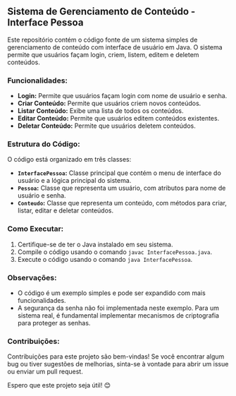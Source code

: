 ## Sistema de Gerenciamento de Conteúdo - Interface Pessoa

Este repositório contém o código fonte de um sistema simples de gerenciamento de conteúdo com interface de usuário em Java. O sistema permite que usuários façam login, criem, listem, editem e deletem conteúdos.

### **Funcionalidades:**

* **Login:** Permite que usuários façam login com nome de usuário e senha.
* **Criar Conteúdo:** Permite que usuários criem novos conteúdos.
* **Listar Conteúdo:** Exibe uma lista de todos os conteúdos.
* **Editar Conteúdo:** Permite que usuários editem conteúdos existentes.
* **Deletar Conteúdo:** Permite que usuários deletem conteúdos.

### **Estrutura do Código:**

O código está organizado em três classes:

* **`InterfacePessoa`:** Classe principal que contém o menu de interface do usuário e a lógica principal do sistema.
* **`Pessoa`:** Classe que representa um usuário, com atributos para nome de usuário e senha.
* **`Conteudo`:** Classe que representa um conteúdo, com métodos para criar, listar, editar e deletar conteúdos.

### **Como Executar:**

1. Certifique-se de ter o Java instalado em seu sistema.
2. Compile o código usando o comando `javac InterfacePessoa.java`.
3. Execute o código usando o comando `java InterfacePessoa`.

### **Observações:**

* O código é um exemplo simples e pode ser expandido com mais funcionalidades.
* A segurança da senha não foi implementada neste exemplo. Para um sistema real, é fundamental implementar mecanismos de criptografia para proteger as senhas.


### **Contribuições:**

Contribuições para este projeto são bem-vindas! Se você encontrar algum bug ou tiver sugestões de melhorias, sinta-se à vontade para abrir um issue ou enviar um pull request.

Espero que este projeto seja útil! 😊
